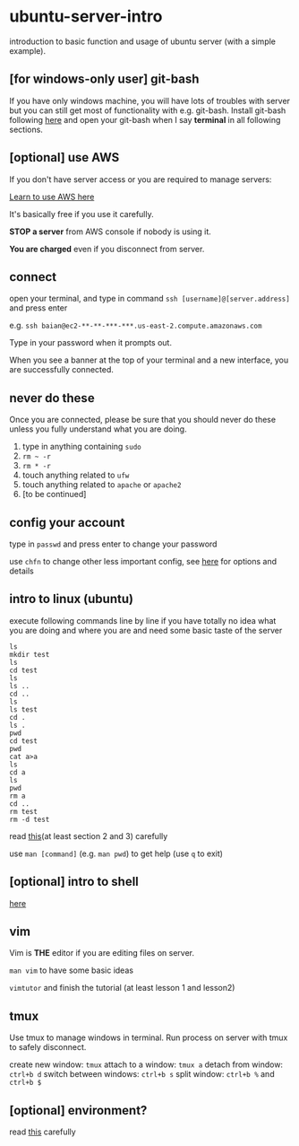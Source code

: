 # ubuntu-server-intro

introduction to basic function and usage of ubuntu server (with a simple example).

## [for windows-only user] git-bash
If you have only windows machine, you will have lots of troubles with server but you can still get most of functionality with e.g. git-bash. Install git-bash following [here](https://git-for-windows.github.io) and open your git-bash when I say **terminal** in all following sections.

## [optional] use AWS
If you don't have server access or you are required to manage servers: 

[Learn to use AWS here](https://github.com/griffithlab/rnaseq_tutorial/wiki/Intro-to-AWS-Cloud-Computing)

It's basically free if you use it carefully. 

**STOP a server** from AWS console if nobody is using it. 

**You are charged** even if you disconnect from server.

## connect
open your terminal, and type in command `ssh [username]@[server.address]` and press enter

e.g. `ssh baian@ec2-**-**-***-***.us-east-2.compute.amazonaws.com`

Type in your password when it prompts out.

When you see a banner at the top of your terminal and a new interface, you are successfully connected.

## never do these
Once you are connected, please be sure that you should never do these unless you fully understand what you are doing.
1. type in anything containing `sudo`
2. `rm ~ -r`
3. `rm * -r`
4. touch anything related to `ufw`
5. touch anything related to `apache` or `apache2`
6. [to be continued]

## config your account
type in `passwd` and press enter to change your password

use `chfn` to change other less important config, see [here](http://manpages.ubuntu.com/manpages/trusty/man1/chfn.1.html) for options and details

## intro to linux (ubuntu)
execute following commands line by line if you have totally no idea what you are doing and where you are and need some basic taste of the server
```
ls
mkdir test
ls
cd test
ls
ls ..
cd ..
ls
ls test
cd .
ls .
pwd
cd test
pwd
cat a>a
ls
cd a
ls
pwd
rm a
cd ..
rm test
rm -d test
```

read [this](http://www.tldp.org/LDP/intro-linux/html/)(at least section 2 and 3) carefully

use `man [command]` (e.g. `man pwd`) to get help (use `q` to exit)

## [optional] intro to shell
[here](http://www.shsu.edu/~csc_tjm/cs431/shellprog.html)

## vim
Vim is **THE** editor if you are editing files on server.

`man vim` to have some basic ideas

`vimtutor` and finish the tutorial (at least lesson 1 and lesson2)

## tmux
Use tmux to manage windows in terminal. Run process on server with tmux to safely disconnect. 

create new window: `tmux`
attach to a window: `tmux a`
detach from window: `ctrl+b d`
switch between windows: `ctrl+b s`
split window: `ctrl+b %` and `ctrl+b $`

## [optional] environment?
read [this](https://wiki.archlinux.org/index.php/environment_variables) carefully
